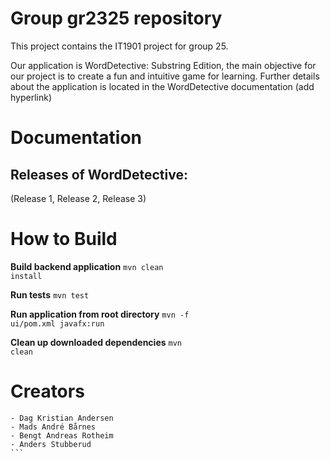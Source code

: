 # Group gr2325 repository

This project contains the IT1901 project for group 25.

Our application is WordDetective: Substring Edition, the main objective for our project is to create a fun and intuitive game for learning.
Further details about the application is located in the WordDetective documentation (add hyperlink)

# Documentation

## Releases of WordDetective:

(Release 1, Release 2, Release 3)

# How to Build

**Build backend application**
<code>mvn clean install</code>

**Run tests** <code>mvn test</code>

**Run application from root directory** <code>mvn -f ui/pom.xml javafx:run</code>

**Clean up downloaded dependencies** <code>mvn clean</code>

# Creators
``````
- Dag Kristian Andersen
- Mads André Bårnes
- Bengt Andreas Rotheim
- Anders Stubberud
```
